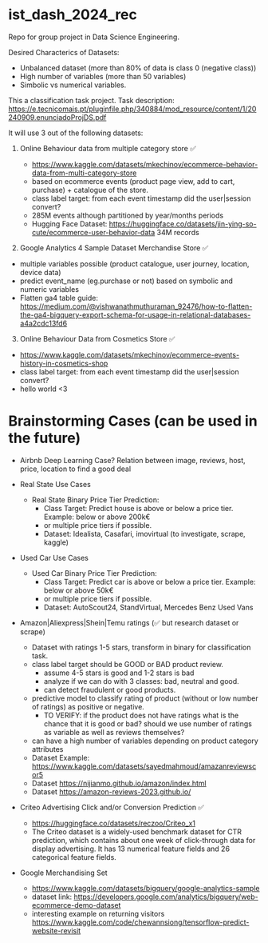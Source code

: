 # ist_dash_2024_rec

Repo for group project in Data Science Engineering.

Desired Characterics of Datasets:

- Unbalanced dataset (more than 80% of data is class 0 (negative class))
- High number of variables (more than 50 variables)
- Simbolic vs numerical variables.

This a classification task project.
Task description: https://e.tecnicomais.pt/pluginfile.php/340884/mod_resource/content/1/20240909.enunciadoProjDS.pdf

It will use 3 out of the following datasets:

1. Online Behaviour data from multiple category store ✅

   - https://www.kaggle.com/datasets/mkechinov/ecommerce-behavior-data-from-multi-category-store
   - based on ecommerce events (product page view, add to cart, purchase) + catalogue of the store.
   - class label target: from each event timestamp did the user|session convert?
   - 285M events although partitioned by year/months periods
   - Hugging Face Dataset: https://huggingface.co/datasets/jin-ying-so-cute/ecommerce-user-behavior-data 34M records

2. Google Analytics 4 Sample Dataset Merchandise Store ✅
  - multiple variables possible (product catalogue, user journey, location, device data)
  - predict event_name (eg.purchase or not) based on symbolic and numeric variables
  - Flatten ga4 table guide: https://medium.com/@vishwanathmuthuraman_92476/how-to-flatten-the-ga4-bigquery-export-schema-for-usage-in-relational-databases-a4a2cdc13fd6

3. Online Behaviour Data from Cosmetics Store ✅
  - https://www.kaggle.com/datasets/mkechinov/ecommerce-events-history-in-cosmetics-shop
  - class label target: from each event timestamp did the user|session convert?
  - hello world <3


# Brainstorming Cases (can be used in the future)

- Airbnb Deep Learning Case? Relation between image, reviews, host, price, location to find a good deal

- Real State Use Cases

  - Real State Binary Price Tier Prediction:
    - Class Target: Predict house is above or below a price tier. Example: below or above 200k€
    - or multiple price tiers if possible.
    - Dataset: Idealista, Casafari, imovirtual (to investigate, scrape, kaggle)

- Used Car Use Cases

  - Used Car Binary Price Tier Prediction:
    - Class Target: Predict car is above or below a price tier. Example: below or above 50k€
    - or multiple price tiers if possible.
    - Dataset: AutoScout24, StandVirtual, Mercedes Benz Used Vans

- Amazon|Aliexpress|Shein|Temu ratings (✅ but research dataset or scrape)

  - Dataset with ratings 1-5 stars, transform in binary for classification task.
  - class label target should be GOOD or BAD product review.
    - assume 4-5 stars is good and 1-2 stars is bad
    - analyze if we can do with 3 classes: bad, neutral and good.
    - can detect fraudulent or good products.
  - predictive model to classify rating of product (without or low number of ratings) as positive or negative.
    - TO VERIFY: if the product does not have ratings what is the chance that it is good or bad? should we use number of ratings as variable as well as reviews themselves?
  - can have a high number of variables depending on product category attributes
  - Dataset Example: https://www.kaggle.com/datasets/sayedmahmoud/amazanreviewscor5
  - Dataset https://nijianmo.github.io/amazon/index.html
  - Dataset https://amazon-reviews-2023.github.io/

- Criteo Advertising Click and/or Conversion Prediction ✅
  - https://huggingface.co/datasets/reczoo/Criteo_x1
  - The Criteo dataset is a widely-used benchmark dataset for CTR prediction, which contains about one week of click-through data for display advertising. It has 13 numerical feature fields and 26 categorical feature fields.   

- Google Merchandising Set
  - https://www.kaggle.com/datasets/bigquery/google-analytics-sample
  - dataset link: https://developers.google.com/analytics/bigquery/web-ecommerce-demo-dataset
  - interesting example on returning visitors https://www.kaggle.com/code/chewannsiong/tensorflow-predict-website-revisit
